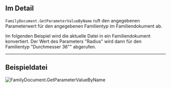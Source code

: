 ## Im Detail
`FamilyDocument.GetParameterValueByName` ruft den angegebenen Parameterwert für den angegebenen Familientyp im Familiendokument ab.

Im folgenden Beispiel wird die aktuelle Datei in ein Familiendokument konvertiert. Der Wert des Parameters "Radius" wird dann für den Familientyp "Durchmesser 36"" abgerufen.
___
## Beispieldatei

![FamilyDocument.GetParameterValueByName](./Revit.Application.FamilyDocument.GetParameterValueByName_img.jpg)
